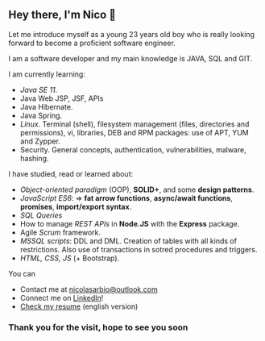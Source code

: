 ## Hey there, I'm Nico 👋

Let me introduce myself as a young 23 years old boy who is really looking forward to become a proficient software engineer.

I am a software developer and my main knowledge is JAVA, SQL and GIT.

I am currently learning:
- *Java SE 11*.
- Java Web JSP, JSF, APIs
- Java Hibernate.
- Java Spring.
- *Linux*. Terminal (shell), filesystem management (files, directories and permissions), vi, libraries, DEB and RPM packages: use of APT, YUM and Zypper.
- Security. General concepts, authentication, vulnerabilities, malware, hashing.

I have studied, read or learned about:
- *Object-oriented paradigm* (OOP), **SOLID+**, and some **design patterns**.
- *JavaScript ES6*: => **fat arrow functions**, **async/await functions**, **promises**, **import/export syntax**.
- *SQL Queries*
- How to manage *REST APIs* in **Node.JS** with the **Express** package.
- Agile *Scrum* framework.
- *MSSQL scripts*: DDL and DML. Creation of tables with all kinds of restrictions. Also use of transactions in sotred procedures and triggers.
- *HTML, CSS, JS* (+ Bootstrap).
<!--
### I'm using my free time to translate and refactor my projects in order to show here what I'm capable of. So if you have some time, please check my projects. Any feedback is highly appreciated!
-->

You can
- Contact me at nicolasarbio@outlook.com
- Connect me on [LinkedIn](https://www.linkedin.com/in/nicolás-arbio/?locale=en_US)!
- [Check my resume](https://github.com/nicoarbio/nicoarbio/blob/main/Nicolás%20Gabriel%20Arbio%20-%20CV_EN.pdf) (english version)
<!-- - [Check my resume](https://github.com/nicoarbio/nicoarbio/blob/main/Nicolás%20Gabriel%20Arbio%20-%20CV_ES.pdf) (spanish version) -->

### Thank you for the visit, hope to see you soon
